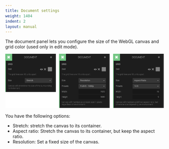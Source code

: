 ```yaml
---
title: Document settings
weight: 1404
indent: 2
layout: manual
---
```

The document panel lets you configure the size of the WebGL canvas and grid color (used only in edit mode).

![Document panel](document-panel.png)

You have the following options:

* Stretch: stretch the canvas to its container.
* Aspect ratio: Stretch the canvas to its container, but keep the aspect ratio.
* Resolution: Set a fixed size of the canvas.
